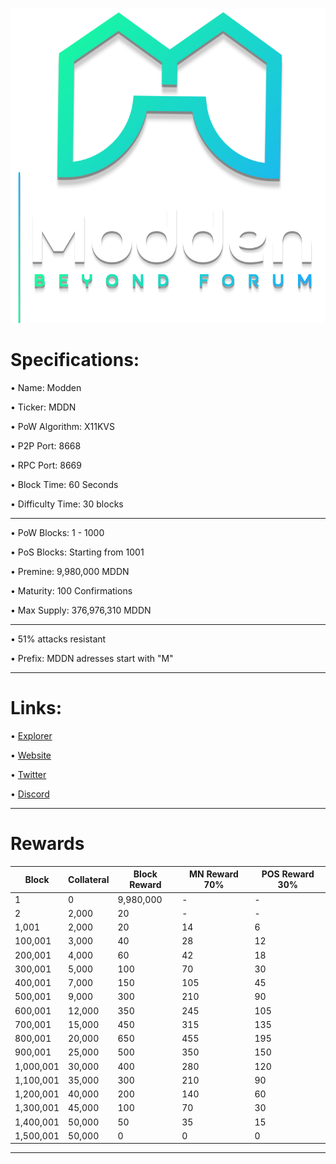 ![](share/pixmaps/modden_splash.png)




Specifications:
==================

• Name:             Modden

• Ticker:           MDDN

• PoW Algorithm:    X11KVS

• P2P Port:         8668

• RPC Port:         8669

• Block Time:       60 Seconds

• Difficulty Time:  30 blocks

---

• PoW Blocks:       1 - 1000

• PoS Blocks:       Starting from 1001  

• Premine:          9,980,000 MDDN

• Maturity:         100 Confirmations  

• Max Supply:       376,976,310 MDDN

---

• 51% attacks resistant

• Prefix: MDDN adresses start with "M"  

---

Links:
==================

• [Explorer](https://explorer.modden.io/)

• [Website](https://modden.io/)

• [Twitter](https://twitter.com/Moddencoin)

• [Discord](https://discord.gg/V5HSbJZ4j7)

---

Rewards
==================


|   Block   | Collateral  | Block Reward   | MN Reward 70% | POS Reward 30% |
| --------- | ----------- | -------------- | ------------- | -------------- |
| 1         | 0           | 9,980,000      | \-            | \-             |
| 2         | 2,000       | 20             | \-            | \-             |
| 1,001     | 2,000       | 20             | 14            | 6              |
| 100,001   | 3,000       | 40             | 28            | 12             |
| 200,001   | 4,000       | 60             | 42            | 18             |
| 300,001   | 5,000       | 100            | 70            | 30             |
| 400,001   | 7,000       | 150            | 105           | 45             |
| 500,001   | 9,000       | 300            | 210           | 90             |
| 600,001   | 12,000      | 350            | 245           | 105            |
| 700,001   | 15,000      | 450            | 315           | 135            |
| 800,001   | 20,000      | 650            | 455           | 195            |
| 900,001   | 25,000      | 500            | 350           | 150            |
| 1,000,001 | 30,000      | 400            | 280           | 120            |
| 1,100,001 | 35,000      | 300            | 210           | 90             |
| 1,200,001 | 40,000      | 200            | 140           | 60             |
| 1,300,001 | 45,000      | 100            | 70            | 30             |
| 1,400,001 | 50,000      | 50             | 35            | 15             |
| 1,500,001 | 50,000      | 0              | 0             | 0              |

---
